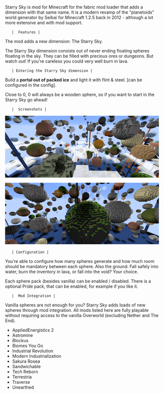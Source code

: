 Starry Sky is mod for Minecraft for the fabric mod loader that adds a dimension with that same name. It is a modern revamp of the "planetoids" world generator by Seibai for Minecraft 1.2.5 back in 2012 - although a lot more extensive and with mod support.



       |  Features |

The mod adds a new dimension: The Starry Sky.

The Starry Sky dimension consists out of never ending floating spheres floating in the sky. They can be filled with precious ores or dungeons. But watch out! If you're careless you could very well burn in lava.



       | Entering the Starry Sky dimension |

Build a **portal out of packed ice** and light it with flint & steel. [can be configured in the config].

Close to 0, 0 will always be a wooden sphere, so if you want to start in the Starry Sky go ahead!



       |  Screenshots |

![Vanilla](./images/readme_screenshot_vanilla_lowres.png)

![With mod integration](./images/readme_screenshot_modded_lowres.png)



       | Configuration |

You're able to configure how many spheres generate and how much room should be mandatory between each sphere. Also the ground: Fall safely into water, burn the inventory in lava, or fall into the void? Your choice.

Each sphere pack (besides vanilla) can be enabled / disabled. There is a optional Pride pack, that can be enabled, for example if you like it.



       |  Mod Integration |

Vanilla spheres are not enough for you? Starry Sky adds loads of new spheres through mod integration. All mods listed here are fully playable without requiring access to the vanilla Overworld (excluding Nether and The End).

- AppliedEnergistics 2
- Astromine
- Blockus
- Biomes You Go
- Industrial Revolution
- Modern Industrialization
- Sakura Rosea
- Sandwichable
- Tech Reborn
- Terrestria
- Traverse
- Unearthed